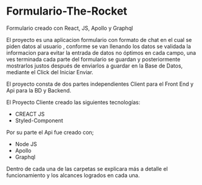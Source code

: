 # Formulario-The-Rocket
Formulario creado con React, JS, Apollo y Graphql

El proyecto es una aplicacion formulario con formato de chat en el cual se piden datos al usuario , conforme se van llenando los datos se validada la informacion para evitar la entrada de datos no óptimos en cada campo, una ves terminada cada parte del formulario se guardan  y posteriormente  mostrarlos justos después de enviarlos a guardar en la Base de Datos, mediante el Click del Iniciar Enviar.

El proyecto consta de dos partes independientes Client para el Front End y Api para la BD y Backend.

El Proyecto Cliente creado las siguientes tecnologías:
* CREACT JS
* Styled-Component

Por su parte el Api fue creado con;
* Node JS
* Apollo
* Graphql

Dentro de cada una de las carpetas se explicara más a detalle el funcionamiento y los alcances logrados en cada una.
